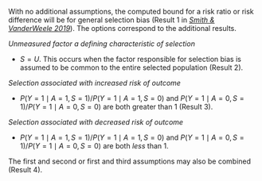 With no additional assumptions, the computed bound for a risk ratio or risk difference will be for general selection bias (Result 1 in [*Smith & VanderWeele 2019*](https://journals.lww.com/epidem/fulltext/2019/07000/Bounding_Bias_Due_to_Selection.7.aspx)). The options correspond to the additional results. 

*Unmeasured factor a defining characteristic of selection*
- $S = U$. This occurs when the factor responsible for selection bias is assumed to be common to the entire selected population (Result 2).

*Selection associated with increased risk of outcome*
- $P(Y=1\mid A=1,S=1)\big/P(Y=1\mid A=1,S=0)$ and $P(Y=1\mid A=0,S=1)\big/P(Y=1\mid A=0,S=0)$ are both greater than 1 (Result 3).

*Selection associated with decreased risk of outcome*
- $P(Y=1\mid A=1,S=1)\big/P(Y=1\mid A=1,S=0)$ and $P(Y=1\mid A=0,S=1)\big/P(Y=1\mid A=0,S=0)$ are both *less* than 1.
  
The first and second or first and third assumptions may also be combined (Result 4).
